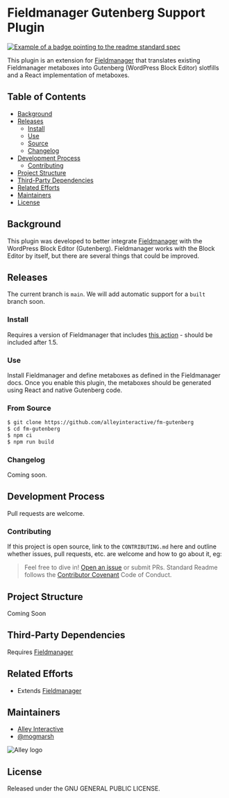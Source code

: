 # Fieldmanager Gutenberg Support Plugin

[![Example of a badge pointing to the readme standard spec](https://img.shields.io/badge/readme%20style-standard-brightgreen.svg?style=flat-square)](https://github.com/RichardLitt/standard-readme)

This plugin is an extension for [Fieldmanager](https://github.com/alleyinteractive/wordpress-fieldmanager) that translates existing Fieldmanager metaboxes into Gutenberg (WordPress Block Editor) slotfills and a React implementation of metaboxes.

## Table of Contents

- [Background](#background)
- [Releases](#Releases)
    - [Install](#install)
    - [Use](#use)
    - [Source](#from-source)
    - [Changelog](#changelog)
- [Development Process](#development-process)
    - [Contributing](#contributing)
- [Project Structure](#project-structure)
- [Third-Party Dependencies](#third-party-dependencies)
- [Related Efforts](#related-efforts)
- [Maintainers](#maintainers)
- [License](#license)

## Background

This plugin was developed to better integrate [Fieldmanager](https://github.com/alleyinteractive/wordpress-fieldmanager) with the WordPress Block Editor (Gutenberg). Fieldmanager works with the Block Editor by itself, but there are several things that could be improved.

## Releases

The current branch is `main`. We will add automatic support for a `built` branch soon.

### Install

Requires a version of Fieldmanager that includes [this action](https://github.com/alleyinteractive/wordpress-fieldmanager/blob/main/php/context/class-fieldmanager-context.php#L42) - should be included after 1.5.

### Use

Install Fieldmanager and define metaboxes as defined in the Fieldmanager docs. Once you enable this plugin, the metaboxes should be generated using React and native Gutenberg code.

### From Source

```sh
$ git clone https://github.com/alleyinteractive/fm-gutenberg
$ cd fm-gutenberg
$ npm ci
$ npm run build
```


### Changelog

Coming soon.

## Development Process

Pull requests are welcome.

### Contributing

If this project is open source, link to the `CONTRIBUTING.md` here and outline whether issues, pull requests, etc. are welcome and how to go about it, eg:

> Feel free to dive in! [Open an issue](https://github.com/alleyinteractive/fm-gutenberg/issues/new/choose) or submit PRs.
> Standard Readme follows the [Contributor Covenant](http://contributor-covenant.org/version/1/3/0/) Code of Conduct.


## Project Structure

Coming Soon


## Third-Party Dependencies

Requires [Fieldmanager](https://github.com/alleyinteractive/wordpress-fieldmanager)


## Related Efforts

- Extends [Fieldmanager]((https://github.com/alleyinteractive/wordpress-fieldmanager))

## Maintainers

- [Alley Interactive](https://github.com/alleyinteractive)
- [@mogmarsh](https://github.com/mogmarsh)

![Alley logo](https://avatars.githubusercontent.com/u/1733454?s=200&v=4)


## License

Released under the GNU GENERAL PUBLIC LICENSE.